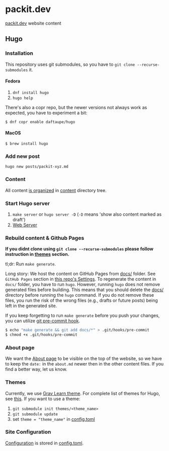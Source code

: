 # packit.dev
[packit.dev](https://packit.dev) website content

## Hugo

### Installation

This repository uses git submodules, so you have to `git clone --recurse-submodules` it.

#### Fedora

1. `dnf install hugo`
2. `hugo help`

There's also a copr repo, but the newer versions not always work as expected, you have to experiment a bit:
```
$ dnf copr enable daftaupe/hugo
```

#### MacOS

```
$ brew install hugo
```

### Add new post

`hugo new posts/packit-xyz.md`

### Content

All content [is organized](https://gohugo.io/content-management/organization) in [content](content/) directory tree.

### Start Hugo server

1. `make server` or `hugo server -D` (`-D` means 'show also content marked as draft')
2. [Web Server](http://localhost:1313)


### Rebuild content & Github Pages

__If you didnt clone using `git clone --recurse-submodules` please follow instruction in [themes](#themes) section.__

tl;dr:
Run `make generate`.

Long story:
We host the content on GitHub Pages from [docs/](docs/) folder.
See `GitHub Pages` section in [this repo's Settings](https://github.com/packit-service/packit.dev/settings).
To regenerate the content in `docs/` folder, you have to run `hugo`.
However, running `hugo` does not remove generated files before building.
This means that you should delete the [docs/](docs/) directory before running the `hugo` command.
If you do not remove these files, you run the risk of the wrong files (e.g., drafts or future posts) being left in the generated site.

If you keep forgetting to run `make generate` before you push your changes, you can utilize [git pre-commit hook](https://git-scm.com/docs/githooks#_pre_commit).

```sh
$ echo "make generate && git add docs/*" > .git/hooks/pre-commit
$ chmod +x .git/hooks/pre-commit
```

### About page

We want the [About page](https://github.com/packit-service/packit.dev/blob/master/content/about.md)
to be visible on the top of the website, so we have to keep the `date:` in the `about.md` newer then in the other content files.
If you find a better way, let us know.

### Themes

Currently, we use [Grav Learn theme](https://github.com/matcornic/hugo-theme-learn).
For complete list of themes for Hugo, see [this](https://themes.gohugo.io).
If you want to use a theme:

1. `git submodule init themes/<theme_name>`
2. `git submodule update`
3. set `theme = "theme_name"` in [config.toml](config.toml)

### Site Configuration

[Configuration](https://gohugo.io/getting-started/configuration/) is stored in [config.toml](config.toml).

